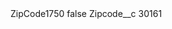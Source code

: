 <?xml version="1.0" encoding="UTF-8"?>
<CustomMetadata xmlns="http://soap.sforce.com/2006/04/metadata" xmlns:xsi="http://www.w3.org/2001/XMLSchema-instance" xmlns:xsd="http://www.w3.org/2001/XMLSchema">
    <label>ZipCode1750</label>
    <protected>false</protected>
    <values>
        <field>Zipcode__c</field>
        <value xsi:type="xsd:string">30161</value>
    </values>
</CustomMetadata>
